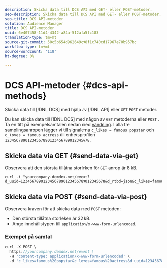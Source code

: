 ```yaml
---
description: Skicka data till DCS API med GET- eller POST-metoder.
seo-description: Skicka data till DCS API med GET- eller POST-metoder.
seo-title: DCS API-metoder
solution: Audience Manager
title: DCS API-metoder
uuid: 6e407458-11d4-4342-a84a-512afa5fc183
translation-type: tm+mt
source-git-commit: 50c5b654d962649c98f1c740cd17967e70b957bc
workflow-type: tm+mt
source-wordcount: '118'
ht-degree: 0%

---
```



# DCS API-metoder {#dcs-api-methods}

Skicka data till [!DNL DCS] med hjälp av [!DNL API] eller `GET` `POST` metoder.

Du kan skicka data till [!DNL DCS] med någon av `GET` metoderna eller `POST` . Ta en titt på exempelsamtalen nedan med [vändning](https://curl.haxx.se/). I alla tre samplingsanropen lägger vi till signalerna `c_likes = famous popstar` och `c_loves = famous actress` till enhetsprofilen `12345678901234567890123456789012345678`.


## Skicka data via GET {#send-data-via-get}

Observera att den största tillåtna storleken för `GET` anrop är 8 kB.

```
curl -i "yourcompany.demdex.net/event?d_uuid=12345678901234567890123456789012345678&d_rtbd=json&c_likes=famous%20popstar&c_loves=famous%20actress"
```

## Skicka data via POST {#send-data-via-post}

Observera kraven för att skicka data med `POST` metoden:

* Den största tillåtna storleken är 32 kB.
* Ange innehållstypen till `application/x-www-form-urlencoded`.

### Exempel på samtal

```js
curl -X POST \
  https://yourcompany.demdex.net/event \
  -H 'content-type: application/x-www-form-urlencoded' \
  -d 'c_likes=famous%20popstar&c_loves=famous%20actress&d_uuid=12345678901234567890123456789012345678'
```
